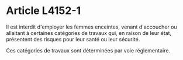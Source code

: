 # Article L4152-1

Il est interdit d'employer les femmes enceintes, venant d'accoucher ou allaitant à certaines catégories de travaux qui, en raison de leur état, présentent des risques pour leur santé ou leur sécurité.

Ces catégories de travaux sont déterminées par voie réglementaire.
